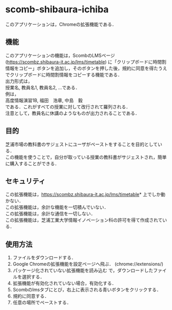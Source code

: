 # scomb-shibaura-ichiba
このアプリケーションは，Chromeの拡張機能である．  

## 機能
このアプリケーションの機能は，ScombのLMSページ (https://scombz.shibaura-it.ac.jp/lms/timetable) に「クリップボードに時間割情報をコピー」ボタンを追加し，そのボタンを押した後，規約に同意を得たうえでクリップボードに時間割情報をコピーする機能である．  
出力形式は，  
授業名, 教員名1, 教員名2, ...である．   
例は，   
高度情報演習1B, 福田　浩章, 中島　毅  
である．これがすべての授業に対して改行されて羅列される．  
注意として，教員名に休講のようなものが出力されることである．  

## 目的
芝浦市場の教科書のサジェストにユーザがペーストをすることを目的としている．  
この機能を使うことで，自分が取っている授業の教科書がサジェストされ，簡単に購入することができる．  

## セキュリティ
この拡張機能は，https://scombz.shibaura-it.ac.jp/lms/timetable* 上でしか動かない．  
この拡張機能は，余計な機能を一切積んでいない．  
この拡張機能は，余計な通信を一切しない．  
この拡張機能は，芝浦工業大学情報イノベーション科の許可を得て作成されている．  

## 使用方法
1. ファイルをダウンロードする．
2. Google Chromeの拡張機能を設定ページへ飛ぶ． (chrome://extensions/)
3. パッケージ化されていない拡張機能を読み込む で，ダウンロードしたファイルを選択する．
4. 拡張機能が有効化されていない場合，有効化する．
5. Scombのlmsタブにとび，右上に表示される青いボタンをクリックする．
6. 規約に同意する．
7. 任意の場所でペーストする．

